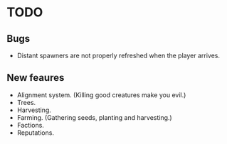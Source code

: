 TODO
====

Bugs
----
- Distant spawners are not properly refreshed when the player arrives.

New feaures
-----------
- Alignment system. (Killing good creatures make you evil.)
- Trees.
- Harvesting.
- Farming. (Gathering seeds, planting and harvesting.)
- Factions.
- Reputations.

